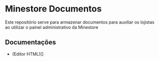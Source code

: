 # Minestore Documentos

Este repositório serve para armazenar documentos para auxiliar os lojistas ao utilizar o painel administrativo da Minestore

## Documentações
- (Editor HTML)[]
